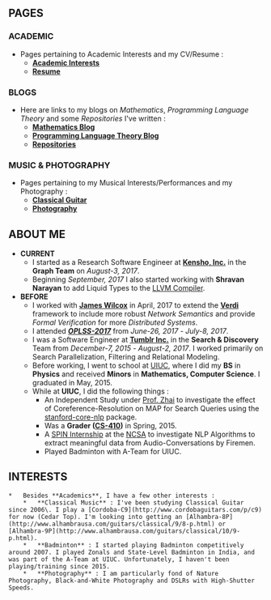## PAGES
### ACADEMIC
* Pages pertaining to Academic Interests and my CV/Resume :
    * [**Academic Interests**](https://jssandh2.github.io/Juspreet-Sandhu/academic_interests.html)
    * [**Resume**](https://juspreetsandhu.files.wordpress.com/2017/12/juspreet_s_sandhu_resume1.pdf)
 
### BLOGS
* Here are links to my blogs on _Mathematics_, _Programming Language Theory_ and some _Repositories_ I've written :
    * [**Mathematics Blog**](https://jssandh2.github.io/Juspreet-Sandhu/math_proofs.html)
    * [**Programming Language Theory Blog**](https://jssandh2.github.io/Juspreet-Sandhu/plt.html)
    * [**Repositories**](https://jssandh2.github.io/Juspreet-Sandhu/code.html)

### MUSIC & PHOTOGRAPHY
* Pages pertaining to my Musical Interests/Performances and my Photography :
    * [**Classical Guitar**](https://jssandh2.github.io/Juspreet-Sandhu/music.html)
    * [**Photography**](https://juspreetsandhu.wordpress.com/photography-badminton-photos/)

## ABOUT ME
* **CURRENT** 
    *   I started as a Research Software Engineer at [**Kensho, Inc.**](https://www.kensho.com/) in the **Graph Team** on _August-3, 2017_.
    *   Beginning _September, 2017_ I also started working with **Shravan Narayan** to add Liquid Types to the [LLVM Compiler](https://github.com/jssandh2/RefinementTypes_llvm/tree/juspreet-immutable-local-mac).
* **BEFORE** 
    *   I worked with [**James Wilcox**](http://homes.cs.washington.edu/~jrw12/) in April, 2017 to extend the [**Verdi**](http://verdi.uwplse.org) framework to include more robust *Network Semantics* and provide *Formal Verification* for more *Distributed Systems*.
    *   I attended [**_OPLSS-2017_**](https://www.cs.uoregon.edu/research/summerschool/summer17/) from _June-26, 2017_ - _July-8, 2017_.
    *   I was a Software Engineer at [**Tumblr Inc.**](https://www.tumblr.com/jobs) in the **Search & Discovery** Team from _December-7, 2015_ - _August-2, 2017_. I worked primarily on Search Parallelization, Filtering and Relational Modeling.
    *   Before working, I went to school at [UIUC](http://illinois.edu/), where I did my **BS** in **Physics** and received **Minors** in **Mathematics, Computer Science**. I graduated in May, 2015.
    *   While at **UIUC**, I did the following things :
        *   An Independent Study under [Prof. Zhai](http://czhai.cs.illinois.edu/) to investigate the effect of Coreference-Resolution on MAP for Search Queries using the [stanford-core-nlp](http://stanfordnlp.github.io/CoreNLP/) package.
        *   Was a **Grader ([CS-410](https://chara.cs.illinois.edu/sites/cs410))** in Spring, 2015.
        *   A [SPIN Internship](http://spin.ncsa.illinois.edu/interns/2014.html) at the [NCSA](http://www.ncsa.illinois.edu/) to investigate NLP Algorithms to extract meaningful data from Audio-Conversations by Firemen.
        *   Played Badminton with A-Team for UIUC.
## INTERESTS
    *   Besides **Academics**, I have a few other interests :
        *   **Classical Music** : I've been studying Classical Guitar since 2006\. I play a [Cordoba-C9](http://www.cordobaguitars.com/p/c9) for now (Cedar Top). I'm looking into getting an [Alhambra-8P](http://www.alhambrausa.com/guitars/classical/9/8-p.html) or [Alhambra-9P](http://www.alhambrausa.com/guitars/classical/10/9-p.html).
        *   **Badminton** : I started playing Badminton competitively around 2007. I played Zonals and State-Level Badminton in India, and was part of the A-Team at UIUC. Unfortunately, I haven't been playing/training since 2015.
        *   **Photography** : I am particularly fond of Nature Photography, Black-and-White Photography and DSLRs with High-Shutter Speeds.
